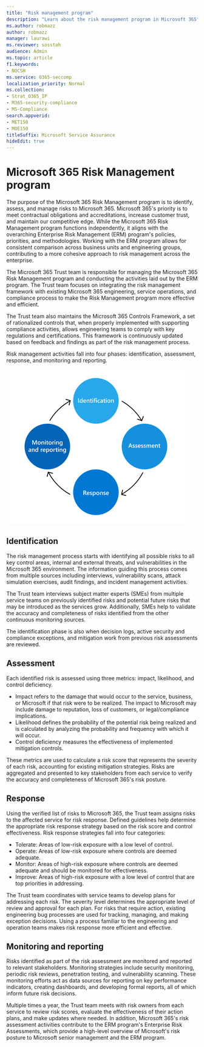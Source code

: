 ```yaml
---
title: "Risk management program"
description: "Learn about the risk management program in Microsoft 365"
ms.author: robmazz
author: robmazz
manager: laurawi
ms.reviewer: sosstah
audience: Admin
ms.topic: article
f1.keywords:
- NOCSH
ms.service: O365-seccomp
localization_priority: Normal
ms.collection:
- Strat_O365_IP
- M365-security-compliance
- MS-Compliance
search.appverid:
- MET150
- MOE150
titleSuffix: Microsoft Service Assurance
hideEdit: true
---
```


# Microsoft 365 Risk Management program

The purpose of the Microsoft 365 Risk Management program is to identify, assess, and manage risks to Microsoft 365. Microsoft 365's priority is to meet contractual obligations and accreditations, increase customer trust, and maintain our competitive edge. While the Microsoft 365 Risk Management program functions independently, it aligns with the overarching Enterprise Risk Management (ERM) program's policies, priorities, and methodologies. Working with the ERM program allows for consistent comparison across business units and engineering groups, contributing to a more cohesive approach to risk management across the enterprise.

The Microsoft 365 Trust team is responsible for managing the Microsoft 365 Risk Management program and conducting the activities laid out by the ERM program. The Trust team focuses on integrating the risk management framework with existing Microsoft 365 engineering, service operations, and compliance process to make the Risk Management program more effective and efficient.

The Trust team also maintains the Microsoft 365 Controls Framework, a set of rationalized controls that, when properly implemented with supporting compliance activities, allows engineering teams to comply with key regulations and certifications. This framework is continuously updated based on feedback and findings as part of the risk management process.

Risk management activities fall into four phases: identification, assessment, response, and monitoring and reporting.

![Risk management process activities.](../media/assurance-risk-management-review-process.png)

## Identification

The risk management process starts with identifying all possible risks to all key control areas, internal and external threats, and vulnerabilities in the Microsoft 365 environment. The information guiding this process comes from multiple sources including interviews, vulnerability scans, attack simulation exercises, audit findings, and incident management activities.

The Trust team interviews subject matter experts (SMEs) from multiple service teams on previously identified risks and potential future risks that may be introduced as the services grow. Additionally, SMEs help to validate the accuracy and completeness of risks identified from the other continuous monitoring sources.

The identification phase is also when decision logs, active security and compliance exceptions, and mitigation work from previous risk assessments are reviewed.

## Assessment

Each identified risk is assessed using three metrics: impact, likelihood, and control deficiency.

- Impact refers to the damage that would occur to the service, business, or Microsoft if that risk were to be realized. The impact to Microsoft may include damage to reputation, loss of customers, or legal/compliance implications.
- Likelihood defines the probability of the potential risk being realized and is calculated by analyzing the probability and frequency with which it will occur.
- Control deficiency measures the effectiveness of implemented mitigation controls.

These metrics are used to calculate a risk score that represents the severity of each risk, accounting for existing mitigation strategies. Risks are aggregated and presented to key stakeholders from each service to verify the accuracy and completeness of Microsoft 365's risk posture.

## Response

Using the verified list of risks to Microsoft 365, the Trust team assigns risks to the affected service for risk response. Defined guidelines help determine the appropriate risk response strategy based on the risk score and control effectiveness. Risk response strategies fall into four categories:

- Tolerate: Areas of low-risk exposure with a low level of control.
- Operate: Areas of low-risk exposure where controls are deemed adequate.
- Monitor: Areas of high-risk exposure where controls are deemed adequate and should be monitored for effectiveness.
- Improve: Areas of high-risk exposure with a low level of control that are top priorities in addressing.

The Trust team coordinates with service teams to develop plans for addressing each risk. The severity level determines the appropriate level of review and approval for each plan. For risks that require action, existing engineering bug processes are used for tracking, managing, and making exception decisions. Using a process familiar to the engineering and operation teams makes risk response more efficient and effective.

## Monitoring and reporting

Risks identified as part of the risk assessment are monitored and reported to relevant stakeholders. Monitoring strategies include security monitoring, periodic risk reviews, penetration testing, and vulnerability scanning. These monitoring efforts act as data sources for reporting on key performance indicators, creating dashboards, and developing formal reports, all of which inform future risk decisions.

Multiple times a year, the Trust team meets with risk owners from each service to review risk scores, evaluate the effectiveness of their action plans, and make updates where needed. In addition, Microsoft 365's risk assessment activities contribute to the ERM program's Enterprise Risk Assessments, which provide a high-level overview of Microsoft's risk posture to Microsoft senior management and the ERM program.

